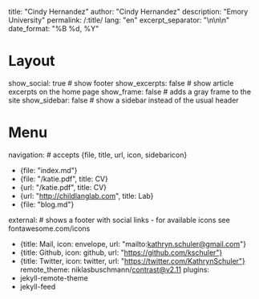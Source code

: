 title: "Cindy Hernandez"
author: "Cindy Hernandez"
description: "Emory University"
permalink: /:title/
lang: "en"
excerpt_separator: "\n\n\n"
date_format: "%B %d, %Y"
# Layout
show_social: true         # show footer
show_excerpts: false       # show article excerpts on the home page
show_frame: false           # adds a gray frame to the site
show_sidebar: false        # show a sidebar instead of the usual header
# Menu

navigation:                # accepts {file, title, url, icon, sidebaricon}
  - {file: "index.md"}
  - {file: "/katie.pdf", title: CV}
  - {url: "/katie.pdf", title: CV}
  - {url: "http://childlanglab.com", title: Lab}
  - {file: "blog.md"}

external:                  # shows a footer with social links - for available icons see fontawesome.com/icons
  - {title: Mail, icon: envelope, url: "mailto:kathryn.schuler@gmail.com"}
  - {title: Github, icon: github, url: "https://github.com/kschuler"}
  - {title: Twitter, icon: twitter, url: "https://twitter.com/KathrynSchuler"}
remote_theme: niklasbuschmann/contrast@v2.11
plugins:
  - jekyll-remote-theme
  - jekyll-feed
